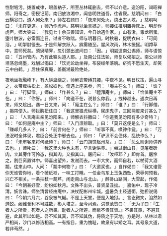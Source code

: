 性耐垢污。拨置戒律，眼盖衲子，所至丛林辄删去，师不以介意。造汾阳，谒昭禅师。阳奇之，密授记莂。南归放浪湘中，闻慈明住道吾，往省觐。慈明问曰：​「白云横谷口，道人何处来？​」师左右顾曰：​「夜来何处火，烧出古人坟。​」慈明呵曰：​「未在更道。​」师乃作虎声。慈明以坐具撼之，师接住推明置禅床上，明却作虎声。师大笑曰：​「我见七十余员善知识，今日始遇作家。​」山有湫，毒龙所蛰。堕叶触波，必雷雨连日，过者不敢喘。师与明暮归，时秋暑，捉明衣曰：​「可同浴。​」明掣肘径去。于是师解衣跃入，霹雳随至。腥风吹雨，林木振摇。明蹲草中，意师死矣。须臾晴霁，忽引颈出波间曰：​「因。​」明尝遣南公谒师，师与语惊曰：​「五州管内，乃有此匾头道人耶。​」及南公住法轮，师复以偈招之。南公以师坦荡忽绳墨，戏酬以偈曰：​「饮光论劫坐禅，布袋经年落魄。疥狗不愿生天，却笑云中白鹤。​」后住保真庵，盖衡湘最险绝处。

夜地坐祝融峰下，有大蟒盘绕之，师解衣带缚其腰，中夜不见。明日杖策，遍山寻之，衣带缠枯松上，盖松妖也。倚遇上座来参，问：​「庵主在么？​」师曰：​「谁？​」曰：​「行脚僧。​」师曰：​「作甚么？​」曰：​「禮拜庵主。​」师曰：​「恰值庵主不在。​」曰：​「你誓。​」师曰：​「向道不在，说甚么你我。​」拽棒趁出。遇次日再来，师又趁出。遇一日又来，问：​「庵主在么？​」师曰：​「谁？​」曰：​「行脚僧。​」揭帘便入。师拦胸扭住曰：​「我这里狼虎纵横，尿床鬼子，三回两度来讨甚么？​」曰：​「人言庵主亲见汾阳来。​」师解衣抖擻曰：​「你道我见汾阳有多少奇特？​」曰：​「如何是庵中主？​」师曰：​「入门须辨取。​」曰：​「莫只这便是么？​」师曰：​「赚却几多人？​」曰：​「前言何在？​」师曰：​「听事不真，唤钟作瓮。​」曰：​「万法泯时全体现，君臣合处正中邪去也。​」师曰：​「驴汉不会便休，乱统作么？​」曰：​「未审客来将何祗待？​」师曰：​「云门胡饼赵州茶。​」曰：​「恁么则谢师供养去也。​」师叱曰：​「我这里火种也未有，早言谢供养。​」尝过衡山县，见屠者斫肉，立其旁作可怜态，指其肉，又指其口。屠问曰：​「汝哑耶？​」即肯首。屠怜之，割巨脔置钵中。师喜出望外，发谢而去。一市大笑，而师自若，以杖荷大酒瓢，往来山中。人问：​「瓢中何物？​」曰：​「大道浆也。​」自作偈曰：​「我又谁管你天谁管你地，着个破纸袄，一味工打睡。一任金乌东上玉兔西坠，荣辱何预我，兴亡不相关。一条拄杖一葫芦，闲走南山与北山。​」醉卧山路间，大雪起，作偈曰：​「今朝甚好雪，纷纷如秋月。文殊不出头，普贤呈丑拙。​」嘉佑中，现子冷清，妖言诛。师坐清曾经由庵中，决杖配彬州牢城。盛暑负土经通衢，弛担说偈曰：​「今朝六月六，谷泉被气縬。不是上天堂，便是入地狱。​」言讫微笑，洎然如蝉蜕。阇维舍利不可胜数，彬人塔之，至今祠焉。洪觉范赞曰：​「无为子曰：『生者人之所贵，死者人之所畏。耻者人之所避，而泉不贵其贵。』不畏其畏，不避其避，此其所以如是。吾不知其真，吾不知其伪，将质之于天地。方是时，丛林以肃严相尚，沙门以修洁相高。一有指目，重为愧耻，故泉有以矫之耳。其号泉大道，若非苟然。​」